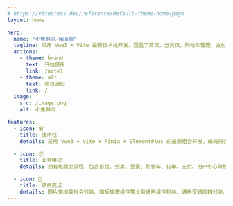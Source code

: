 ```yaml
---
# https://vitepress.dev/reference/default-theme-home-page
layout: home

hero:
  name: "小兔鲜儿-Web端"
  tagline: 采用 Vue3 + Vite 最新技术栈开发，涵盖了首页，分类页，购物车管理，支付管理，会员中心等功能。
  actions:
    - theme: brand
      text: 开始使用
      link: /note1
    - theme: alt
      text: 项目源码
      link: /
  image:
    src: /image.png
    alt: 小兔鲜儿

features:
  - icon: 🛠️
    title: 技术栈
    details: 采用 Vue3 + Vite + Pinia + ElementPlus 的最新组合开发，编码符合 ESLint 团队规范。

  - icon: 📦
    title: 业务模块
    details: 拥有电商全流程，包含首页、分类、登录、购物车、订单、支付、用户中心等模块

  - icon: 🔑
    title: 项目亮点
    details: 图片懒加载指令封装、面板插槽组件等业务通用组件封装、通用逻辑函数封装、支付宝三方支付等
---
```


